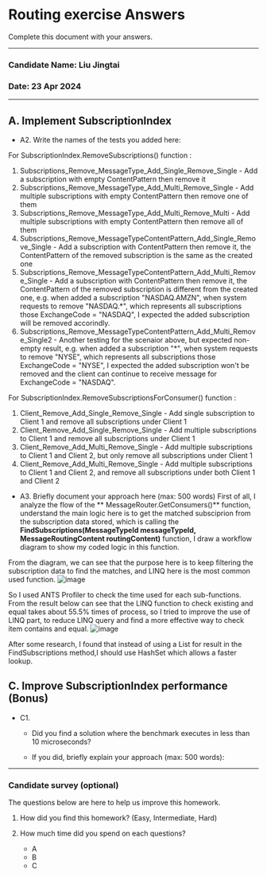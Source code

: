 # Routing exercise Answers



Complete this document with your answers.



----

### Candidate Name: Liu Jingtai

### Date: 23 Apr 2024

-----


## A. Implement SubscriptionIndex

- A2.  Write the names of the tests you added here:

For SubscriptionIndex.RemoveSubscriptions() function : 
1. Subscriptions_Remove_MessageType_Add_Single_Remove_Single - Add a subscription with empty ContentPattern then remove it
2. Subscriptions_Remove_MessageType_Add_Multi_Remove_Single - Add multiple subscriptions with empty ContentPattern then remove one of them
3. Subscriptions_Remove_MessageType_Add_Multi_Remove_Multi - Add multiple subscriptions with empty ContentPattern then remove all of them
4. Subscriptions_Remove_MessageTypeContentPattern_Add_Single_Remove_Single - Add a subscription with ContentPattern then remove it, the ContentPattern of the removed subscription is the same as the created one
5. Subscriptions_Remove_MessageTypeContentPattern_Add_Multi_Remove_Single - Add a subscription with ContentPattern then remove it, the ContentPattern of the removed subscription is different from the created one, e.g. when added a subscription "NASDAQ.AMZN", when system requests to remove "NASDAQ.*", which represents all subscriptions those ExchangeCode = "NASDAQ", I expected the added subscription will be removed accorindly.
6. Subscriptions_Remove_MessageTypeContentPattern_Add_Multi_Remove_Single2 - Another testing for the scenaior above, but expected non-empty result, e.g. when added a subscription "*", when system requests to remove "NYSE", which represents all subscriptions those ExchangeCode = "NYSE", I expected the added subscription won't be removed and the client can continue to receive message for ExchangeCode = "NASDAQ".

For SubscriptionIndex.RemoveSubscriptionsForConsumer() function :
1. Client_Remove_Add_Single_Remove_Single - Add single subscription to Client 1 and remove all subscriptions under Client 1
2. Client_Remove_Add_Single_Remove_Single - Add multiple subscriptions to Client 1 and remove all subscriptions under Client 1
3. Client_Remove_Add_Multi_Remove_Single - Add multiple subscriptions to Client 1 and Client 2, but only remove all subscriptions under Client 1
4. Client_Remove_Add_Multi_Remove_Single - Add multiple subscriptions to Client 1 and Client 2, and remove all subscriptions under both Client 1 and Client 2


- A3.  Briefly document your approach here (max: 500 words)
First of all, I analyze the flow of the ** MessageRouter.GetConsumers()** function, understand the main logic here is to get the matched subsciprion from the subscription data stored, which is calling the **FindSubscriptions(MessageTypeId messageTypeId, MessageRoutingContent routingContent)** function, I draw a workflow diagram to show my coded logic in this function.

From the diagram, we can see that the purpose here is to keep filtering the subscription data to find the matches, and LINQ here is the most common used function.
![image](https://github.com/Steven-Liu-0914/AbcArbitrage.Homework/assets/51730159/55f097f7-58a8-4c78-bb53-2742f4146761)

So I used ANTS Profiler to check the time used for each sub-functions. From the result below can see that the LINQ function to check existing and equal takes about 
55.5% times of process, so I tried to improve the use of LINQ part, to reduce LINQ query and find a more effective way to check item contains and equal.
![image](https://github.com/Steven-Liu-0914/AbcArbitrage.Homework/assets/51730159/efb26621-d4ef-4f89-b830-b4c0676a3673)

After some research, I found that instead of using a List for result in the FindSubscriptions method,I should use HashSet which allows a faster lookup.


## C. Improve SubscriptionIndex performance (Bonus)

- C1. 
  - Did you find a solution where the benchmark executes in less than 10 microseconds?
    
  - If you did, briefly explain your approach (max: 500 words): 
    



------

### Candidate survey (optional)

The questions below are here to help us improve this homework.

1. How did you find this homework? (Easy, Intermediate, Hard)
   

2. How much time did you spend on each questions?
   - A
   - B
   - C

   

